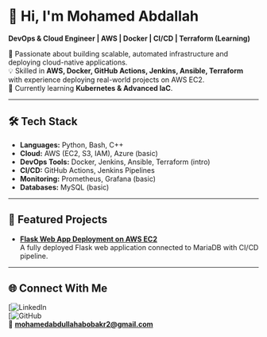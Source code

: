 # 👋 Hi, I'm Mohamed Abdallah

**DevOps & Cloud Engineer | AWS | Docker | CI/CD | Terraform (Learning)**  

🚀 Passionate about building scalable, automated infrastructure and deploying cloud-native applications.  
💡 Skilled in **AWS, Docker, GitHub Actions, Jenkins, Ansible, Terraform** with experience deploying real-world projects on AWS EC2.  
🌱 Currently learning **Kubernetes & Advanced IaC**.

---

## 🛠️ Tech Stack
- **Languages:** Python, Bash, C++
- **Cloud:** AWS (EC2, S3, IAM), Azure (basic)
- **DevOps Tools:** Docker, Jenkins, Ansible, Terraform (intro)
- **CI/CD:** GitHub Actions, Jenkins Pipelines
- **Monitoring:** Prometheus, Grafana (basic)
- **Databases:** MySQL (basic)

---

## 📂 Featured Projects
- **[Flask Web App Deployment on AWS EC2](https://github.com/eng-mohamed-abdallah1/flask-aws-deployment)**  
  A fully deployed Flask web application connected to MariaDB with CI/CD pipeline.

---

## 🌐 Connect With Me
[![LinkedIn](www.linkedin.com/in/mohamed-abdallah-372987356)  
[![GitHub](https://github.com/eng-mohamed-abdallah1)  
📧 **mohamedabdullahabobakr2@gmail.com**
